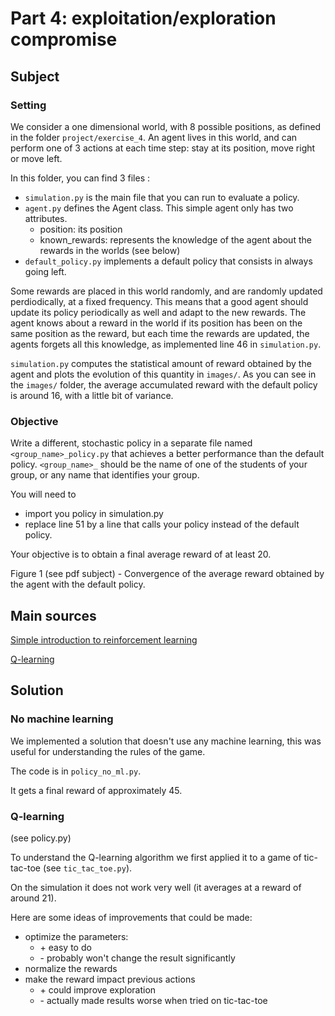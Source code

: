 # Part 4: exploitation/exploration compromise

## Subject

### Setting

We consider a one dimensional world, with 8 possible positions, as defined in the folder ```project/exercise_4```. An agent lives in this world, and can perform one of 3 actions at each time step: stay at its position, move right or move left.

In this folder, you can find 3 files :
- ```simulation.py``` is the main file that you can run to evaluate a policy.
- ```agent.py``` defines the Agent class. This simple agent only has two attributes.
	- position: its position
	- known_rewards: represents the knowledge of the agent about the rewards in the worlds (see below)
- ```default_policy.py``` implements a default policy that consists in always going left.

Some rewards are placed in this world randomly, and are randomly updated perdiodically, at a fixed frequency. This means that a good agent should update its policy periodically as well and adapt to the new rewards. The agent knows about a reward in the world if its position has been on the same position as the reward, but each time the rewards are updated, the agents forgets all this knowledge, as implemented line 46 in ```simulation.py```.

```simulation.py``` computes the statistical amount of reward obtained by the agent and plots the evolution of this quantity in ```images/```. As you can see in the ```images/``` folder, the average accumulated reward with the default policy is around 16, with a little bit of variance.

### Objective

Write a different, stochastic policy in a separate file named ```<group_name>_policy.py``` that achieves a better performance than the default policy. ```<group_name>_``` should be the name of one of the students of your group, or any name that identifies your
group.

You will need to
- import you policy in simulation.py
- replace line 51 by a line that calls your policy instead of the default policy.

Your objective is to obtain a final average reward of at least 20.

Figure 1 (see pdf subject) - Convergence of the average reward obtained by the agent with the default policy.

## Main sources

[Simple introduction to reinforcement learning](https://www.kaggle.com/code/sangwookchn/reinforcement-learning-using-scikit-learn)

[Q-learning](https://en.wikipedia.org/wiki/Q-learning)

## Solution

### No machine learning

We implemented a solution that doesn't use any machine learning, this was useful for understanding the rules of the game.

The code is in ```policy_no_ml.py```.

It gets a final reward of approximately 45.

### Q-learning

(see policy.py)

To understand the Q-learning algorithm we first applied it to a game of tic-tac-toe (see ```tic_tac_toe.py```).

On the simulation it does not work very well (it averages at a reward of around 21).

Here are some ideas of improvements that could be made:
- optimize the parameters:
	- \+ easy to do
	- \- probably won't change the result significantly
- normalize the rewards
- make the reward impact previous actions
	- \+ could improve exploration
	- \- actually made results worse when tried on tic-tac-toe
